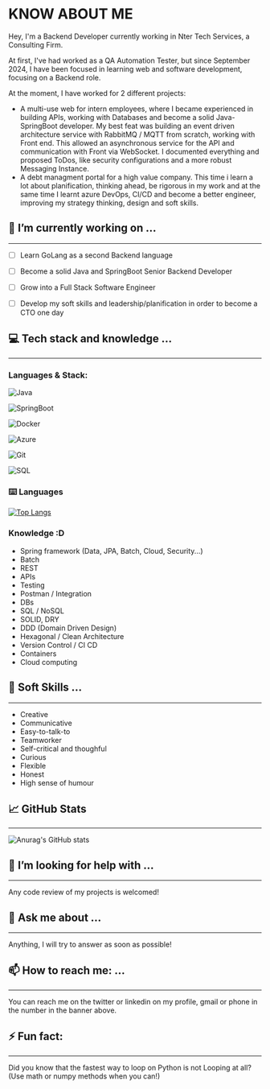 # KNOW ABOUT ME

Hey, I'm a Backend Developer currently working in Nter Tech Services, a Consulting Firm.

At first, I've had worked as a QA Automation Tester, but since September 2024, I have been focused in learning web and software development, focusing on a Backend role.

At the moment, I have worked for 2 different projects:
- A multi-use web for intern employees, where I became experienced in building APIs, working with Databases and become a solid Java-SpringBoot developer. My best feat was building an event driven architecture service with RabbitMQ / MQTT from scratch, working with Front end. This allowed an asynchronous service for the API and communication with Front via WebSocket. I documented everything and proposed ToDos, like security configurations and a more robust Messaging Instance.
- A debt managment portal for a high value company. This time i learn a lot about planification, thinking ahead, be rigorous in my work and at the same time I learnt azure DevOps, CI/CD and become a better engineer, improving my strategy thinking, design and soft skills.
  
## 🔭 I’m currently working on ...

---
- [ ] Learn GoLang as a second Backend language
- [ ] Become a solid Java and SpringBoot Senior Backend Developer
- [ ] Grow into a Full Stack Software Engineer
- [ ] Develop my soft skills and leadership/planification in order to become a CTO one day


## ‍💻 Tech stack and knowledge ...

---
### Languages & Stack:
![Java](https://img.shields.io/badge/java-%23ED8B00.svg?style=for-the-badge&logo=java&logoColor=white)

![SpringBoot](https://img.shields.io/badge/SpringBoot-6DB33F?style=flat-square&logo=Spring&logoColor=white)

![Docker](https://img.shields.io/badge/docker-257bd6?style=for-the-badge&logo=docker&logoColor=white)

![Azure](https://img.shields.io/badge/Microsoft-Azure-blue?logo=microsoftazure&logoColor=white&style=plastic)

![Git](https://img.shields.io/badge/git-%23F05033.svg?style=for-the-badge&logo=git&logoColor=white) 

![SQL](https://img.shields.io/badge/-SQL-000?&logo=MySQL&logoColor=4479A1)

### ⌨️ Languages 
[![Top Langs](https://github-readme-stats.vercel.app/api/top-langs/?username=jsantospoyato&layout=compact&theme=tokyonight)](https://github.com/Lagaress/github-readme-stats)

### Knowledge :D
- Spring framework (Data, JPA, Batch, Cloud, Security...)
- Batch
- REST
- APIs
- Testing
- Postman / Integration
- DBs
- SQL / NoSQL
- SOLID, DRY
- DDD (Domain Driven Design)
- Hexagonal / Clean Architecture
- Version Control / CI CD
- Containers
- Cloud computing

## 👯 Soft Skills ...

---
- Creative
- Communicative
- Easy-to-talk-to
- Teamworker
- Self-critical and thoughful
- Curious
- Flexible
- Honest
- High sense of humour

## 📈 GitHub Stats 

---
![Anurag's GitHub stats](https://github-readme-stats.vercel.app/api?username=jsantospoyato&show_icons=true&theme=tokyonight)

## 🤔 I’m looking for help with ...

---
Any code review of my projects is welcomed!

## 💬 Ask me about ...

---
Anything, I will try to answer as soon as possible!

## 📫 How to reach me: ...

---
You can reach me on the twitter or linkedin on my profile, gmail or phone in the number in the banner above.

## ⚡ Fun fact:

---
Did you know that the fastest way to loop on Python is not Looping at all? (Use math or numpy methods when you can!)
